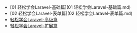 * [01 轻松学会Laravel-基础篇](01 轻松学会Laravel-基础篇.md)
* [02 轻松学会Laravel-表单篇](02 轻松学会Laravel-表单篇.md)
* [轻松学会Laravel-高级篇](轻松学会Laravel-高级篇.md)
* [轻松学会Laravel-扩展篇](轻松学会Laravel-扩展篇.md)
